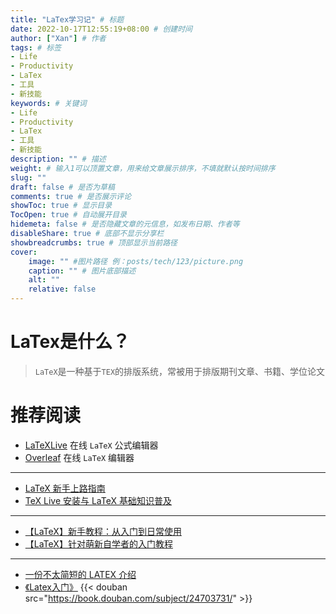 ```yaml
---
title: "LaTex学习记" # 标题
date: 2022-10-17T12:55:19+08:00 # 创建时间
author: ["Xan"] # 作者
tags: # 标签
- Life
- Productivity
- LaTex
- 工具
- 新技能
keywords: # 关键词
- Life
- Productivity
- LaTex
- 工具
- 新技能
description: "" # 描述
weight: # 输入1可以顶置文章，用来给文章展示排序，不填就默认按时间排序
slug: ""
draft: false # 是否为草稿
comments: true # 是否展示评论
showToc: true # 显示目录
TocOpen: true # 自动展开目录
hidemeta: false # 是否隐藏文章的元信息，如发布日期、作者等
disableShare: true # 底部不显示分享栏
showbreadcrumbs: true # 顶部显示当前路径
cover:
    image: "" #图片路径 例：posts/tech/123/picture.png
    caption: "" # 图片底部描述
    alt: ""
    relative: false
---
```


# LaTex是什么？
> `LaTeX`是一种基于`ΤΕΧ`的排版系统，常被用于排版期刊文章、书籍、学位论文
# 推荐阅读
- [LaTeXLive](https://www.latexlive.com/) 在线 `LaTeX` 公式编辑器
- [Overleaf](https://www.overleaf.com/project) 在线 `LaTeX` 编辑器
***
- [LaTeX 新手上路指南](https://zhuanlan.zhihu.com/p/433710726)
- [TeX Live 安装与 LaTeX 基础知识普及](https://www.bilibili.com/video/BV1T7411G7RV?spm_id_from=333.337.search-card.all.click&vd_source=ae16ff6478eb15c1b87880540263910b)
***
- [【LaTeX】新手教程：从入门到日常使用](https://zhuanlan.zhihu.com/p/456055339)
- [【LaTeX】针对萌新自学者的入门教程](https://zhuanlan.zhihu.com/p/521649367)
***
- [一份不太简短的 LATEX 介绍](http://www.ptep-online.com/ctan/lshort_chinese.pdf)
- [《Latex入门》](https://book.douban.com/subject/24703731/)
{{< douban src="https://book.douban.com/subject/24703731/" >}}